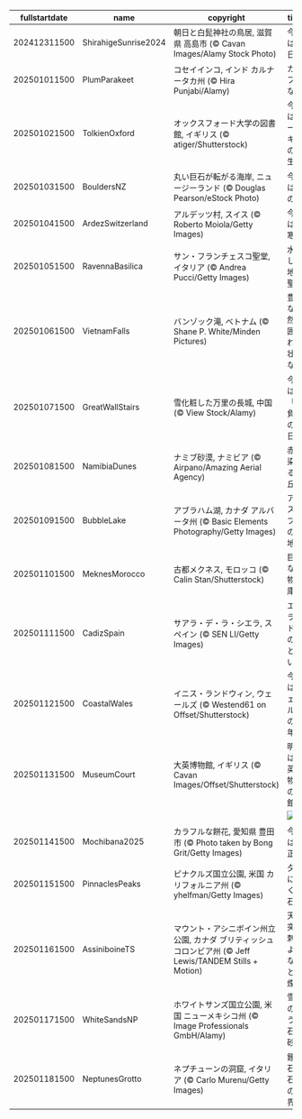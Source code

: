 |fullstartdate|name|copyright|title|image|
|--|--|--|--|--|
202412311500|ShirahigeSunrise2024|朝日と白髭神社の鳥居, 滋賀県 高島市 (© Cavan Images/Alamy Stock Photo)|今日は元日|![](/ja-JP/2025/01/202412311500ShirahigeSunrise2024.jpg)|
202501011500|PlumParakeet|コセイインコ, インド カルナータカ州 (© Hira Punjabi/Alamy)|カラフルな鳥|![](/ja-JP/2025/01/202501011500PlumParakeet.jpg)|
202501021500|TolkienOxford|オックスフォード大学の図書館, イギリス (© atiger/Shutterstock)|今日はトールキンの誕生日|![](/ja-JP/2025/01/202501021500TolkienOxford.jpg)|
202501031500|BouldersNZ|丸い巨石が転がる海岸, ニュージーランド (© Douglas Pearson/eStock Photo)|今日は石の日|![](/ja-JP/2025/01/202501031500BouldersNZ.jpg)|
202501041500|ArdezSwitzerland|アルデッツ村, スイス (© Roberto Moiola/Getty Images)|今日は小寒|![](/ja-JP/2025/01/202501041500ArdezSwitzerland.jpg)|
202501051500|RavennaBasilica|サン・フランチェスコ聖堂, イタリア (© Andrea Pucci/Getty Images)|水没した地下聖堂|![](/ja-JP/2025/01/202501051500RavennaBasilica.jpg)|
202501061500|VietnamFalls|バンゾック滝, ベトナム (© Shane P. White/Minden Pictures)|豊かな自然に囲まれた壮大な滝|![](/ja-JP/2025/01/202501061500VietnamFalls.jpg)|
202501071500|GreatWallStairs|雪化粧した万里の長城, 中国 (© View Stock/Alamy)|今日は「勝負事の日」|![](/ja-JP/2025/01/202501071500GreatWallStairs.jpg)|
202501081500|NamibiaDunes|ナミブ砂漠, ナミビア (© Airpano/Amazing Aerial Agency)|赤く染まる砂丘|![](/ja-JP/2025/01/202501081500NamibiaDunes.jpg)|
202501091500|BubbleLake|アブラハム湖, カナダ アルバータ州 (© Basic Elements Photography/Getty Images)|アイスバブルの聖地|![](/ja-JP/2025/01/202501091500BubbleLake.jpg)|
202501101500|MeknesMorocco|古都メクネス, モロッコ (© Calin Stan/Shutterstock)|巨大な穀物倉庫|![](/ja-JP/2025/01/202501101500MeknesMorocco.jpg)|
202501111500|CadizSpain|サアラ・デ・ラ・シエラ,  スペイン (© SEN LI/Getty Images)|エメラルド色の湖と白い村|![](/ja-JP/2025/01/202501111500CadizSpain.jpg)|
202501121500|CoastalWales|イニス・ランドウィン, ウェールズ (© Westend61 on Offset/Shutterstock)|今日はウェールズの新年|![](/ja-JP/2025/01/202501121500CoastalWales.jpg)|
202501131500|MuseumCourt|大英博物館, イギリス (© Cavan Images/Offset/Shutterstock)|明日は大英博物館の開館日|![](/ja-JP/2025/01/202501131500MuseumCourt.jpg)|
||||![](/ja-JP/2025/01/.jpg)|
202501141500|Mochibana2025|カラフルな餅花, 愛知県 豊田市 (© Photo taken by Bong Grit/Getty Images)|今日は小正月|![](/ja-JP/2025/01/202501141500Mochibana2025.jpg)|
202501151500|PinnaclesPeaks|ピナクルズ国立公園, 米国 カリフォルニア州 (© yhelfman/Getty Images)|夕日に輝く奇石群|![](/ja-JP/2025/01/202501151500PinnaclesPeaks.jpg)|
202501161500|AssiniboineTS|マウント・アシニボイン州立公園, カナダ ブリティッシュコロンビア州 (© Jeff Lewis/TANDEM Stills + Motion)|天を突き刺すような山と雪煙|![](/ja-JP/2025/01/202501161500AssiniboineTS.jpg)|
202501171500|WhiteSandsNP|ホワイトサンズ国立公園, 米国 ニューメキシコ州  (© Image Professionals GmbH/Alamy)|雪原のような石膏砂漠|![](/ja-JP/2025/01/202501171500WhiteSandsNP.jpg)|
202501181500|NeptunesGrotto|ネプチューンの洞窟, イタリア (© Carlo Murenu/Getty Images)|鍾乳石と石筍の世界|![](/ja-JP/2025/01/202501181500NeptunesGrotto.jpg)|
